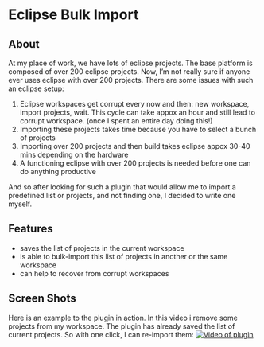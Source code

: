 # Eclipse Bulk Import
## About
At my place of work, we have lots of eclipse projects. The base platform is composed of over 200 eclipse projects. Now, I’m not really sure if anyone ever uses eclipse with over 200 projects. There are some issues with such an eclipse setup:

1. Eclipse workspaces get corrupt every now and then: new workspace, import projects, wait. This cycle can take appox an hour and still lead to corrupt workspace. (once I spent an entire day doing this!)
2. Importing these projects takes time because you have to select a bunch of projects
3. Importing over 200 projects and then build takes eclipse appox 30-40 mins depending on the hardware
4. A functioning eclipse with over 200 projects is needed before one can do anything productive

And so after looking for such a plugin that would allow me to import a predefined list or projects, and not finding one, I decided to write one myself.

## Features
* saves the list of projects in the current workspace
* is able to bulk-import this list of projects in another or the same workspace
* can help to recover from corrupt workspaces


## Screen Shots
Here is an example to the plugin in action. In this video i remove some projects from my workspace. The plugin has already saved the list of current projects. So with one click, I can re-import them:
[![Video of plugin](http://img.youtube.com/vi/E-NPWg7isS0/0.jpg)](http://www.youtube.com/watch?v=E-NPWg7isS0)
